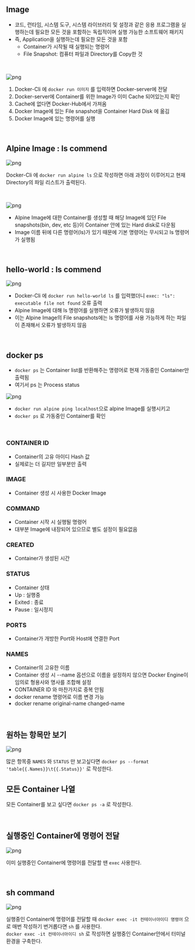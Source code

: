 ## Image

- 코드, 런타임, 시스템 도구, 시스템 라이브러리 및 설정과 같은 응용 프로그램을 실행하는데 필요한 모든 것을 포함하는 독립적이며 실행 가능한 소프트웨어 패키지
- 즉, Application을 실행하는데 필요한 모든 것을 포함
   - Container가 시작될 때 실행되는 명령어
   - File Snapshot: 컴퓨터 파일과 Directory를 Copy한 것
<br>

![png](/Docker/_img/create_container.png)

1. Docker-Cli 에 ```docker run 이미지``` 를 입력하면 Docker-server에 전달
2. Docker-server에 Container를 위한 Image가 이미 Cache 되어있는지 확인
3. Cache에 없다면 Docker-Hub에서 가져옴
4. Docker Image에 있는 File snapshot을 Container Hard Disk 에 옮김
5. Docker Image에 있는 명령어를 실행

<br>

## Alpine Image : ls commend

![png](/Docker/_img/alpine_ls_command.png)

Docker-Cli 에 ```docker run alpine ls``` 으로 작성하면 아래 과정이 이루어지고 현재 Directory의 파일 리스트가 출력된다.

<br>

![png](/Docker/_img/alpain_ls_command_process.png)

- Alpine Image에 대한 Container를 생성할 때 해당 Image에 있던 File snapshots(bin, dev, etc 등)이 Container 안에 있는 Hard disk로 다운됨
- Image 이름 뒤에 다른 명령어(ls)가 있기 때문에 기본 명령어는 무시되고 ls 명령어가 실행됨
<br>

## hello-world : ls commend

![png](/Docker/_img/hello_world_ls_command.png)

- Docker-Cli 에 ```docker run hello-world ls``` 를 입력했더니 ```exec: "ls": executable file not found``` 오류 출력
- Alpine Image에 대해 ls 명령어를 실행하면 오류가 발생하지 않음
- 이는 Alpine Image의 File snapshots에는 ls 명령어를 사용 가능하게 하는 파일이 존재해서 오류가 발생하지 않음

<br>

## docker ps

- ```docker ps``` 는 Container list를 반환해주는 명령어로 현재 가동중인 Container만 출력됨
- 여기서 ps 는 Process status

![png](/Docker/_img/alpine_ping.png)

- ```docker run alpine ping localhost```으로 alpine Image를 실행시키고
- ```docker ps``` 로 가동중인 Container를 확인
<br>

### CONTAINER ID

- Container의 고유 아이디 Hash 값
- 실제로는 더 길지만 일부분만 출력

### IMAGE

- Container 생성 시 사용한 Docker Image

### COMMAND

- Container 시작 시 실행될 명령어
- 대부분 Image에 내장되어 있으므로 별도 설정이 필요없음

### CREATED

- Container가 생성된 시간

### STATUS

- Container 상태
- Up : 실행중
- Exited : 종료
- Pause : 일시정지

### PORTS

- Container가 개방한 Port와 Host에 연결한 Port

### NAMES

- Container의 고유한 이름
- Container 생성 시 --name 옵션으로 이름을 설정하지 않으면 Docker Engine이 임의로 형용사와 명사를 조합해 설정
- CONTAINER ID 와 마찬가지로 중복 안됨
- docker rename 명령어로 이름 변경 가능
- docker rename original-name changed-name
<br>

## 원하는 항목만 보기

![png](/Docker/_img/docker_ps_format_command.png)

많은 항목중 ```NAMES``` 와 ```STATUS``` 만 보고싶다면 ```docker ps --format 'table{{.Names}}\t{{.Status}}'``` 로 작성한다.
<br>

## 모든 Container 나열

모든 Container를 보고 싶다면 ```docker ps -a``` 로 작성한다.

<br>

## 실행중인 Container에 명령어 전달

![png](/Docker/_img/docker_exec_ls_command.png)

이미 실행중인 Container에 명령어를 전달할 땐 ```exec``` 사용한다.

<br>

## sh command

![png](/Docker/_img/exec_it_sh.png)

실행중인 Container에 명령어를 전달할 때 ```docker exec -it 컨테이너아이디 명령어``` 으로 매번 작성하기 번거롭다면 ```sh``` 를 사용한다.<br>
```docker exec -it 컨테이너아이디 sh``` 로 작성하면 실행중인 Container안에서 터미널 환경을 구축한다.
